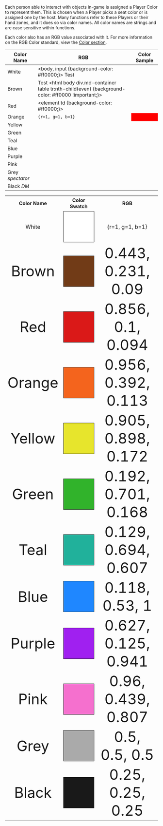 Each person able to interact with objects in-game is assigned a Player Color to represent them. This is chosen when a Player picks a seat color or is assigned one by the host. Many functions refer to these Players or their hand zones, and it does so via color names. All color names are strings and are case sensitive within functions.

Each color also has an RGB value associated with it. For more information on the RGB Color standard, view the [Color section](typeandclass#color).

Color Name | RGB <th>Color Sample</th>
--- | ---
White |  <body, input {background-color: #ff0000;}> Test
Brown | Test <html body div.md-container table tr:nth-child(even) {background-color: #ff0000 !important;}>
Red | <element td {background-color: #ff0000;}></td>
Orange | `{r=1, g=1, b=1}` <td bgcolor="#FF0000"></td>
Yellow | 
Green | 
Teal | 
Blue |
Purple | 
Pink | 
Grey *spectator* | 
Black *DM* | 

<table width="100%">
	<tr>
		<th>Color Name</th>
		<th>Color Swatch</th>
		<th>RGB</th>
	</tr>
	<tr>
		<td style="text-align: center; vertical-align: center;"><font size="4 px">White</font></td>
		<td><div style="height: 100px; width: 100px; border-style: solid; border-width: 1px; background-color: #FFFFFF; display: block; margin: auto;"></div></td>
		<td style="text-align: center;"><font size="4 px"> {r=1, g=1, b=1} </font></td>
	</tr>
	<tr>
		<td style="text-align: center;"><font size="16 px">Brown</font></td>
		<td><div style="height: 100px; width: 100px; border-style: solid; border-width: 1px; background-color: #713b17; display: block; margin: auto;"></div></td>
		<td style="text-align: center;"><font size="16 px">0.443, 0.231, 0.09</font></td>
	</tr>
	<tr>
		<td style="text-align: center;"><font size="16 px">Red</font></td>
		<td><div style="height: 100px; width: 100px; border-style: solid; border-width: 1px; background-color: #da1918; display: block; margin: auto;"></div></td>
		<td style="text-align: center;"><font size="16 px">0.856, 0.1, 0.094</font></td>
	</tr>
	<tr>
		<td style="text-align: center;"><font size="16 px">Orange</font></td>
		<td><div style="height: 100px; width: 100px; border-style: solid; border-width: 1px; background-color: #f4641d; display: block; margin: auto;"></div></td>
		<td style="text-align: center;"><font size="16 px">0.956, 0.392, 0.113</font></td>
	</tr>
	<tr>
		<td style="text-align: center;"><font size="16 px">Yellow</font></td>
		<td><div style="height: 100px; width: 100px; border-style: solid; border-width: 1px; background-color: #e7e52c; display: block; margin: auto;"></div></td>
		<td style="text-align: center;"><font size="16 px">0.905, 0.898, 0.172</font></td>
	</tr>
	<tr>
		<td style="text-align: center;"><font size="16 px">Green</font></td>
		<td><div style="height: 100px; width: 100px; border-style: solid; border-width: 1px; background-color: #31b32b; display: block; margin: auto;"></div></td>
		<td style="text-align: center;"><font size="16 px">0.192, 0.701, 0.168</font></td>
	</tr>
	<tr>
		<td style="text-align: center;"><font size="16 px">Teal</font></td>
		<td><div style="height: 100px; width: 100px; border-style: solid; border-width: 1px; background-color: #21b19b; display: block; margin: auto;"></div></td>
		<td style="text-align: center;"><font size="16 px">0.129, 0.694, 0.607</font></td>
	</tr>
	<tr>
		<td style="text-align: center;"><font size="16 px">Blue</font></td>
		<td><div style="height: 100px; width: 100px; border-style: solid; border-width: 1px; background-color: #1f87ff; display: block; margin: auto;"></div></td>
		<td style="text-align: center;"><font size="16 px">0.118, 0.53, 1</font></td>
	</tr>
	<tr>
		<td style="text-align: center;"><font size="16 px">Purple</font></td>
		<td><div style="height: 100px; width: 100px; border-style: solid; border-width: 1px; background-color: #a020f0; display: block; margin: auto;"></div></td>
		<td style="text-align: center;"><font size="16 px">0.627, 0.125, 0.941</font></td>
	</tr>
	<tr>
		<td style="text-align: center;"><font size="16 px">Pink</font></td>
		<td><div style="height: 100px; width: 100px; border-style: solid; border-width: 1px; background-color: #f570ce; display: block; margin: auto;"></div></td>
		<td style="text-align: center;"><font size="16 px">0.96, 0.439, 0.807</font></td>
	</tr>
	<tr>
		<td style="text-align: center;"><font size="16 px">Grey</font></td>
		<td><div style="height: 100px; width: 100px; border-style: solid; border-width: 1px; background-color: #aaaaaa; display: block; margin: auto;"></div></td>
		<td style="text-align: center;"><font size="16 px">0.5, 0.5, 0.5</font></td>
	</tr>
	<tr>
		<td style="text-align: center;"><font size="16 px">Black</font></td>
		<td><div style="height: 100px; width: 100px; border-style: solid; border-width: 1px; background-color: #191919; display: block; margin: auto;"></div></td>
		<td style="text-align: center;"><font size="16 px">0.25, 0.25, 0.25</font></td>
	</tr>
</table>
